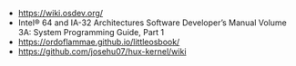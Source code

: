 - https://wiki.osdev.org/
- Intel® 64 and IA-32 Architectures Software Developer’s Manual Volume 3A: System Programming Guide, Part 1
- https://ordoflammae.github.io/littleosbook/
- https://github.com/josehu07/hux-kernel/wiki